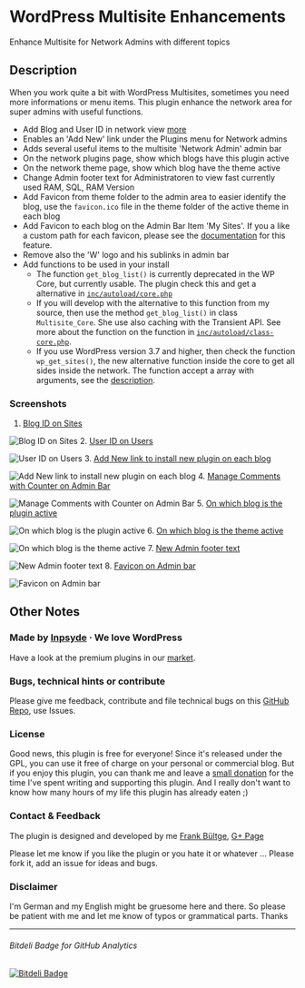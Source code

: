 # WordPress Multisite Enhancements
Enhance Multisite for Network Admins with different topics

## Description
When you work quite a bit with WordPress Multisites, sometimes you need more informations or menu items. This plugin enhance the network area for super admins with useful functions.

* Add Blog and User ID in network view [more](http://wpengineer.com/2188/view-blog-id-in-wordpress-multisite/)
* Enables an 'Add New' link under the Plugins menu for Network admins
* Adds several useful items to the multisite 'Network Admin' admin bar
* On the network plugins page, show which blogs have this plugin active
* On the network theme page, show which blog have the theme active
* Change Admin footer text for Administratoren to view fast currently used RAM, SQL, RAM Version
* Add Favicon from theme folder to the admin area to easier identify the blog, use the `favicon.ico` file in the theme folder of the active theme in each blog
* Add Favicon to each blog on the Admin Bar Item 'My Sites'. If you a like a custom path for each favicon, please see the [documentation](https://github.com/bueltge/WordPress-Multisite-Enhancements/wiki/Filter-Hook-for-Favicon-File-Path) for this feature.
* Remove also the 'W' logo and his sublinks in admin bar
* Add functions to be used in your install
	 * The function `get_blog_list()` is currently deprecated in the WP Core, but currently usable. The plugin check this and get a alternative in [`inc/autoload/core.php`](https://github.com/bueltge/WordPress-Multisite-Enhancements/blob/master/inc/autoload/core.php)
	 * If you will develop with the alternative to this function from my source, then use the method `get_blog_list()` in class `Multisite_Core`. She use also caching with the Transient API. See more about the function on the function in [`inc/autoload/class-core.php`](https://github.com/bueltge/WordPress-Multisite-Enhancements/blob/master/inc/autoload/class-core.php).
	 * If you use WordPress version 3.7 and higher, then check the function `wp_get_sites()`, the new alternative function inside the core to get all sides inside the network. The function accept a array with arguments, see the [description](http://wpseek.com/wp_get_sites/).


### Screenshots
 1. [Blog ID on Sites](https://github.com/bueltge/WordPress-Multisite-Enhancements/blob/master/assets/screenshot-1.png)
 
 ![Blog ID on Sites](https://raw.github.com/bueltge/WordPress-Multisite-Enhancements/master/assets/screenshot-1.png)
 2. [User ID on Users](https://github.com/bueltge/WordPress-Multisite-Enhancements/blob/master/assets/screenshot-2.png)
 
 ![User ID on Users](https://raw.github.com/bueltge/WordPress-Multisite-Enhancements/master/assets/screenshot-2.png)
 3. [Add New link to install new plugin on each blog](https://github.com/bueltge/WordPress-Multisite-Enhancements/blob/master/assets/screenshot-3.png)
 
 ![Add New link to install new plugin on each blog](https://raw.github.com/bueltge/WordPress-Multisite-Enhancements/master/assets/screenshot-3.png)
 4. [Manage Comments with Counter on Admin Bar](https://github.com/bueltge/WordPress-Multisite-Enhancements/blob/master/assets/screenshot-4.png)
 
 ![Manage Comments with Counter on Admin Bar](https://raw.github.com/bueltge/WordPress-Multisite-Enhancements/master/assets/screenshot-4.png)
 5. [On which blog is the plugin active](https://github.com/bueltge/WordPress-Multisite-Enhancements/blob/master/assets/screenshot-5.png)
 
 ![On which blog is the plugin active](https://raw.github.com/bueltge/WordPress-Multisite-Enhancements/master/assets/screenshot-5.png)
 6. [On which blog is the theme active](https://github.com/bueltge/WordPress-Multisite-Enhancements/blob/master/assets/screenshot-6.png)
 
 ![On which blog is the theme active](https://raw.github.com/bueltge/WordPress-Multisite-Enhancements/master/assets/screenshot-6.png)
 7. [New Admin footer text](https://github.com/bueltge/WordPress-Multisite-Enhancements/blob/master/assets/screenshot-7.png)
 
 ![New Admin footer text](https://raw.github.com/bueltge/WordPress-Multisite-Enhancements/master/assets/screenshot-7.png)
 8. [Favicon on Admin bar](https://github.com/bueltge/WordPress-Multisite-Enhancements/blob/master/assets/screenshot-8.png)
 
 ![Favicon on Admin bar](https://raw.github.com/bueltge/WordPress-Multisite-Enhancements/master/assets/screenshot-8.png)

## Other Notes

### Made by [Inpsyde](http://inpsyde.com) &middot; We love WordPress
Have a look at the premium plugins in our [market](http://marketpress.com).

### Bugs, technical hints or contribute
Please give me feedback, contribute and file technical bugs on this 
[GitHub Repo](https://github.com/bueltge/WordPress-Multisite-Enhancements/issues), use Issues.

### License
Good news, this plugin is free for everyone! Since it's released under the GPL, 
you can use it free of charge on your personal or commercial blog. But if you enjoy this plugin, 
you can thank me and leave a 
[small donation](https://www.paypal.com/cgi-bin/webscr?cmd=_s-xclick&hosted_button_id=6069955 "Paypal Donate link") 
for the time I've spent writing and supporting this plugin. 
And I really don't want to know how many hours of my life this plugin has already eaten ;)

### Contact & Feedback
The plugin is designed and developed by me [Frank Bültge](http://bueltge.de), [G+ Page](https://plus.google.com/111291152590065605567/about?rel=author)

Please let me know if you like the plugin or you hate it or whatever ... 
Please fork it, add an issue for ideas and bugs.

### Disclaimer
I'm German and my English might be gruesome here and there. 
So please be patient with me and let me know of typos or grammatical parts. Thanks

***

###### Bitdeli Badge for GitHub Analytics
[![Bitdeli Badge](https://d2weczhvl823v0.cloudfront.net/bueltge/wordpress-multisite-enhancements/trend.png)](https://bitdeli.com/free "Bitdeli Badge")
